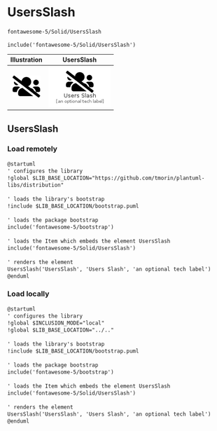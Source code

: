 # UsersSlash


```text
fontawesome-5/Solid/UsersSlash
```

```text
include('fontawesome-5/Solid/UsersSlash')
```



| Illustration | UsersSlash |
| :---: | :---: |
| ![illustration for Illustration](../../fontawesome-5/Solid/UsersSlash.png) | ![illustration for UsersSlash](../../fontawesome-5/Solid/UsersSlash.Local.png) |




## UsersSlash

### Load remotely
```plantuml
@startuml
' configures the library
!global $LIB_BASE_LOCATION="https://github.com/tmorin/plantuml-libs/distribution"

' loads the library's bootstrap
!include $LIB_BASE_LOCATION/bootstrap.puml

' loads the package bootstrap
include('fontawesome-5/bootstrap')

' loads the Item which embeds the element UsersSlash
include('fontawesome-5/Solid/UsersSlash')

' renders the element
UsersSlash('UsersSlash', 'Users Slash', 'an optional tech label')
@enduml
```

### Load locally
```plantuml
@startuml
' configures the library
!global $INCLUSION_MODE="local"
!global $LIB_BASE_LOCATION="../.."

' loads the library's bootstrap
!include $LIB_BASE_LOCATION/bootstrap.puml

' loads the package bootstrap
include('fontawesome-5/bootstrap')

' loads the Item which embeds the element UsersSlash
include('fontawesome-5/Solid/UsersSlash')

' renders the element
UsersSlash('UsersSlash', 'Users Slash', 'an optional tech label')
@enduml
```

